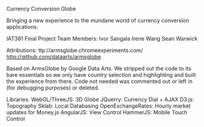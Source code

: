 Currency Conversion Globe

Bringing a new experience to the mundane world of currency conversion applications.

IAT381 Final Project
Team Members:
Ivor Sangala
Irene Wang
Sean Warwick


Attributions:
ttp://armsglobe.chromeexperiments.com/ 
http://github.com/dataarts/armsglobe

Based on ArmsGlobe by Google Data Arts. We stripped out the code to its bare essentials so we only have country selection and highlighting and built the experience from there. Code not needed was commented out or left in (for debugging purposes) or deleted. 


Libraries:
WebGL/ThreeJS: 3D Globe
JQuerry: Currency Dial + AJAX
D3.js: Topography
Sklab: Local Databasing
OpenExchangeRates: Hourly market updates for Money.js
AngularJS: View Control
HammerJS: Mobile Touch Control

